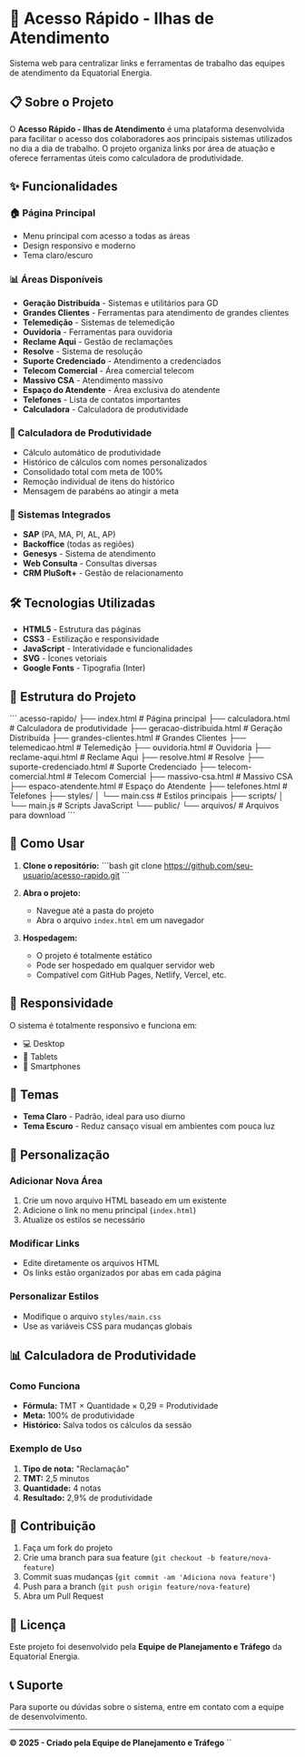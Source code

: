 # 🚀 Acesso Rápido - Ilhas de Atendimento

Sistema web para centralizar links e ferramentas de trabalho das equipes de atendimento da Equatorial Energia.

## 📋 Sobre o Projeto

O **Acesso Rápido - Ilhas de Atendimento** é uma plataforma desenvolvida para facilitar o acesso dos colaboradores aos principais sistemas utilizados no dia a dia de trabalho. O projeto organiza links por área de atuação e oferece ferramentas úteis como calculadora de produtividade.

## ✨ Funcionalidades

### 🏠 Página Principal
- Menu principal com acesso a todas as áreas
- Design responsivo e moderno
- Tema claro/escuro

### 📊 Áreas Disponíveis
- **Geração Distribuída** - Sistemas e utilitários para GD
- **Grandes Clientes** - Ferramentas para atendimento de grandes clientes
- **Telemedição** - Sistemas de telemedição
- **Ouvidoria** - Ferramentas para ouvidoria
- **Reclame Aqui** - Gestão de reclamações
- **Resolve** - Sistema de resolução
- **Suporte Credenciado** - Atendimento a credenciados
- **Telecom Comercial** - Área comercial telecom
- **Massivo CSA** - Atendimento massivo
- **Espaço do Atendente** - Área exclusiva do atendente
- **Telefones** - Lista de contatos importantes
- **Calculadora** - Calculadora de produtividade

### 🧮 Calculadora de Produtividade
- Cálculo automático de produtividade
- Histórico de cálculos com nomes personalizados
- Consolidado total com meta de 100%
- Remoção individual de itens do histórico
- Mensagem de parabéns ao atingir a meta

### 🔗 Sistemas Integrados
- **SAP** (PA, MA, PI, AL, AP)
- **Backoffice** (todas as regiões)
- **Genesys** - Sistema de atendimento
- **Web Consulta** - Consultas diversas
- **CRM PluSoft+** - Gestão de relacionamento

## 🛠️ Tecnologias Utilizadas

- **HTML5** - Estrutura das páginas
- **CSS3** - Estilização e responsividade
- **JavaScript** - Interatividade e funcionalidades
- **SVG** - Ícones vetoriais
- **Google Fonts** - Tipografia (Inter)

## 📁 Estrutura do Projeto

\`\`\`
acesso-rapido/
├── index.html                 # Página principal
├── calculadora.html          # Calculadora de produtividade
├── geracao-distribuida.html  # Geração Distribuída
├── grandes-clientes.html     # Grandes Clientes
├── telemedicao.html          # Telemedição
├── ouvidoria.html            # Ouvidoria
├── reclame-aqui.html         # Reclame Aqui
├── resolve.html              # Resolve
├── suporte-credenciado.html  # Suporte Credenciado
├── telecom-comercial.html    # Telecom Comercial
├── massivo-csa.html          # Massivo CSA
├── espaco-atendente.html     # Espaço do Atendente
├── telefones.html            # Telefones
├── styles/
│   └── main.css              # Estilos principais
├── scripts/
│   └── main.js               # Scripts JavaScript
└── public/
    └── arquivos/             # Arquivos para download
\`\`\`

## 🚀 Como Usar

1. **Clone o repositório:**
   \`\`\`bash
   git clone https://github.com/seu-usuario/acesso-rapido.git
   \`\`\`

2. **Abra o projeto:**
   - Navegue até a pasta do projeto
   - Abra o arquivo `index.html` em um navegador

3. **Hospedagem:**
   - O projeto é totalmente estático
   - Pode ser hospedado em qualquer servidor web
   - Compatível com GitHub Pages, Netlify, Vercel, etc.

## 📱 Responsividade

O sistema é totalmente responsivo e funciona em:
- 💻 Desktop
- 📱 Tablets
- 📱 Smartphones

## 🎨 Temas

- **Tema Claro** - Padrão, ideal para uso diurno
- **Tema Escuro** - Reduz cansaço visual em ambientes com pouca luz

## 🔧 Personalização

### Adicionar Nova Área
1. Crie um novo arquivo HTML baseado em um existente
2. Adicione o link no menu principal (`index.html`)
3. Atualize os estilos se necessário

### Modificar Links
- Edite diretamente os arquivos HTML
- Os links estão organizados por abas em cada página

### Personalizar Estilos
- Modifique o arquivo `styles/main.css`
- Use as variáveis CSS para mudanças globais

## 📊 Calculadora de Produtividade

### Como Funciona
- **Fórmula:** TMT × Quantidade × 0,29 = Produtividade
- **Meta:** 100% de produtividade
- **Histórico:** Salva todos os cálculos da sessão

### Exemplo de Uso
1. **Tipo de nota:** "Reclamação"
2. **TMT:** 2,5 minutos
3. **Quantidade:** 4 notas
4. **Resultado:** 2,9% de produtividade

## 🤝 Contribuição

1. Faça um fork do projeto
2. Crie uma branch para sua feature (`git checkout -b feature/nova-feature`)
3. Commit suas mudanças (`git commit -am 'Adiciona nova feature'`)
4. Push para a branch (`git push origin feature/nova-feature`)
5. Abra um Pull Request

## 📝 Licença

Este projeto foi desenvolvido pela **Equipe de Planejamento e Tráfego** da Equatorial Energia.

## 📞 Suporte

Para suporte ou dúvidas sobre o sistema, entre em contato com a equipe de desenvolvimento.

---

**© 2025 - Criado pela Equipe de Planejamento e Tráfego**
\`\`

